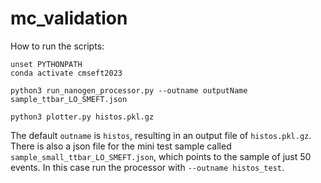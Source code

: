 # mc\_validation 

How to run the scripts: 

```
unset PYTHONPATH
conda activate cmseft2023

python3 run_nanogen_processor.py --outname outputName sample_ttbar_LO_SMEFT.json

python3 plotter.py histos.pkl.gz
```

The default `outname` is `histos`, resulting in an output file of `histos.pkl.gz`. 
There is also a json file for the mini test sample called `sample_small_ttbar_LO_SMEFT.json`, which points to the sample of just 50 events. 
In this case run the processor with `--outname histos_test`. 

